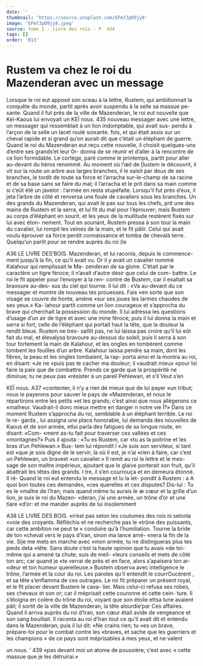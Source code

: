 ```yaml
---
date: ''
thumbnail: 'https://source.unsplash.com/EFm7JpD9jy8'
image: 'EFm7JpD9jy8.jpeg'
source: tome I - livre des rois - P. 434
tags: []
order: '013'
---
```


# Rustem va chez le roi du Mazenderan avec un message

Lorsque le roi eut apposé son sceau à la lettre, Rustem, qui ambitionnait la conquête du monde, partit après avoir suspendu à la selle sa massue pe- sante. Quand il fut près de la ville de Mazenderan, le roi eut nouvelle que Keï-Kaous lui envoyait un
KEÏ nous. 435 nouveau messager avec une lettre, un messager qui
ressemblait à un lion indomptable, qui avait sus- pendu à l’arçon de la selle un lacet roulé soixante.
fois, et qui était assis sur un cheval rapide et si grand qu’on aurait dit que c’était un éléphant de guerre.
Quand le roi du Mazenderan eut reçu cette nouvelle, il choisit quelques-uns d’entre ses grands’et leur 0r- donna de se réunir et d’aller à la rencontre de ce lion formidable. Le cortège, paré comme le printemps, partit pour aller au-devant du héros renommé. Au moment où l’œil de [lustem le découvrit, il vit sur
la route un arbre aux larges branches, il le saisit par deux de ses branches,.le tordit de toute sa force et l’arracha sur-le-champ de sa racine et de sa base sans se faire du mal; il l’arracha et le prit dans sa
main comme si c’eût été un javelot : l’armée en resta stupéfaite. Lorsqu’il fut près d’eux, il jeta l’arbre de
côté et renversa une foule de cavaliers sous les
branches. Un des grands du Mazenderan, qui avait
le pas sur tous les chefs, prit une des mains de Rustem et la serra, et lui fit du mal pour l’éprouver;
mais Bustem au corps d’éléphant en sourit. et les
yeux de la mullitude restèrent fixés sur lui avec éton- nement. Tout en souriant, Rustem pressa à son tour
la main du cavalier, lui rompit les veines de la main, et le fit pâlir. Celui qui avait voulu éprouver sa force perdit connaissance et tomba de chevalà terre.
Quelqu’un parlit pour se rendre auprès du roi (le

A36 LE LIVRE DES’BOIS.
Mazenderan, et lui raconla, depuis le commence- ment jusqu’à la fin, ce qu’il avait vu. Or il y avait
un cavalier nommé Kalahour qui remplissait le Ma- zenderan de sa gloire. C’était par le caractère un
tigre féroce; il n’avait d’autre désir que celui de com-
battre. Le roi le fit appeler pour l’envoyer à la ren- contre de Bustem, car il exaltait sa bravoure au-des- sus du ciel qui tourne. Il lui dit : «Va au-devant du ce messager et montre de nouveau tes prouesses. Fais «en sorte que son visage se couvre de honte, amène «sur ses joues les larmes chaudes de ses yeux.» Ka- lahour partit comme un lion courageux et s’approcha
du brave qui cherchait la possession du monde. Il lui adressa les questions d’usage d’un air de tigre et
avec une mine féroce; puis il lui donna la main et serra si fort, celle de l’éléphant qui portait haut la
tête, que la douleur la rendit bleue. Rustem ne tres- saillit pas, ne lui laissa pas croire qu’il lui eût fait du
mal, et élevalysa bravoure au-dessus du soleil; puis
il serra à son tour fortement la main de Kalahour, et les ongles en tombèrent comme tombent les feuilles d’un arbre. Kalahour laissa pendre sa main, dont
les fibres, la peau et les ongles tombaient, la rap- porta ainsi et la montra au roi, en disant: «Je ne «puis pas te cacher ma douleur; il vaudrait mieux «pour loi faire la paix que de combattre. Prends ce garde que la prospérité ne diminue; tu ne peux pas «résister à un pareil Pehlewan, et s’il Veut s’en

KEÏ nous. A37 «contenter, il n’y a rien de mieux que de lui payer
«un tribut; nous le payerons pour sauver le pays de «Mazenderan, et nous le répartirons entre les petits «et les grands; c’est ainsi que nous allégerons ce «malheur. Vaudrait-il donc mieux mettre en danger n notre vie Î?» Dans ce moment Rustem s’approcha du
roi, semblable à un éléphant terrible. Le roi le re- garda , lui assigna une place honorable, lui demanda des nouvelles de Kaous et de son armée, etlui parla des fatigues de sa longue route, en disant: «Com- «ment as-tu fait pour traverser ces vallées et ces «montagnes?» Puis il ajouta : «Tu es Rustem, car
«tu as la poitrine et les bras d’un Pehlewan.» Bus-
tem lui répondit î «Je suis son serviteur, si tant est
«que je sois digne de le servir; là où il est, je n’ai
«rien à faire, car c’est un Pehlewan, un braveet
«un cavalier.» Il remit au roi la lettre et le mes- sage de son maître impérieux, ajoutant que le
glaive porterait son fruit, qu’il abattrait les têtes des
grands. I
tre, il s’en courrouça et en demeura étonné. Il ré-
Quand le roi eut entendu le message et lu la let-
pondit à Rustem : a A quoi bon toutes ces demandes, «ces querelles et ces disputes? Dis-lui : Tu es le «maître de l’lran; mais quand même tu aurais le
æ cœur et la grille d’un lion, je suis le roi du Mazen- «deran, j’ai une armée, un trône d’or et une tiare
«d’or: et me mander auprès de lui insolemment

A38 LE LIVRE DES BOIS.
«n’est pas selon les coutumes des rois ni selonla «voie des croyants. Réfléchis et ne recherche pas le «trône des puissants, car cette ambition ne peut te « conduire qu’à l’humiliation. Tourne la bride de ton «cheval vers le pays d’Iran, sinon ma lance amè- «nera la fin de la vie. Sije me mets en marche avec «mon armée, tu ne distingueras plus tes pieds deta «tête. Sans doute c’est la haute opinion que tu avais
«de toi-même qui a amené ta chute; suis de meil- «leurs conseils et mets de côté ton arc; car quand je
«te verrai de près et en face, alors s’apaisera ton ar- «deur et ton humeur querelleuse.» Bustem observa
avec intelligence le trône, l’armée et la cour du roi.
Les paroles qu’il entendit le courrOucèrent , et sa tête s’enflamma de ces outrages. Le roi fit préparer un présent royal, et le fit placer devant Bustem le cava- lier. Mais celui-ci refusa ses robes, ses chevaux et son or; car il méprisait cette couronne et cette cein- ture. Il s’éloigna en colère du trône du roi, voyant
que son étoile ettsa lune avaient pâli; il sortit de la ville de Mazenderan, la tête alourdie’par Ces affaires. Quand il arriva auprès du roi d’Iran, son cœur était
avide de vengeance et son sang bouillait. Il raconta au roi d’Iran tout ce qu’il avait dit et entendu dans
le Mazenderan; puis il lui dit: «Ne crains rien; tu «es un brave, prépare-toi pour le combat contre les «braves, et sache que les guerriers et les champions « de ce pays sont méprisables à mes yeux, et ne valent

un nous. ’ 439 «pas devant moi un atome de poussière; c’est avec
« cette massue que je les détruirai.»
